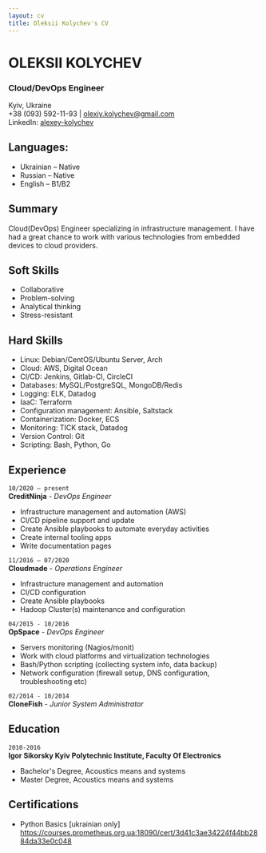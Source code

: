 ```yaml
---
layout: cv
title: Oleksii Kolychev's CV
---
```


# OLEKSII KOLYCHEV  
### Cloud/DevOps Engineer
Kyiv, Ukraine  
+38 (093) 592-11-93 | olexiy.kolychev@gmail.com  
LinkedIn: [alexey-kolychev](https://www.linkedin.com/in/alexey-kolychev/)

## Languages:
- Ukrainian – Native
- Russian – Native
- English – B1/B2

## Summary
Cloud(DevOps) Engineer specializing in infrastructure management. I have had a great chance to work with various technologies from embedded devices to cloud providers.

## Soft Skills
- Collaborative
- Problem-solving
- Analytical thinking
- Stress-resistant

## Hard Skills
- Linux: Debian/CentOS/Ubuntu Server, Arch
- Cloud: AWS, Digital Ocean
- CI/CD: Jenkins, Gitlab-CI, CircleCI
- Databases: MySQL/PostgreSQL, MongoDB/Redis
- Logging: ELK, Datadog
- IaaC: Terraform
- Сonfiguration management: Ansible, Saltstack
- Containerization: Docker, ECS
- Monitoring: TICK stack, Datadog
- Version Control: Git
- Scripting: Bash, Python, Go

## Experience
`10/2020 – present`  
__CreditNinja__ - _DevOps Engineer_  
  
- Infrastructure management and automation (AWS)
- CI/CD pipeline support and update
- Create Ansible playbooks to automate everyday activities
- Create internal tooling apps
- Write documentation pages

`11/2016 – 07/2020`  
__Cloudmade__ - _Operations Engineer_  
 
- Infrastructure management and automation
- CI/CD configuration
- Create Ansible playbooks
- Hadoop Cluster(s) maintenance and configuration

`04/2015 - 10/2016`  
__OpSpace__  - _DevOps Engineer_  
  
- Servers monitoring (Nagios/monit)
- Work with cloud platforms and virtualization technologies
- Bash/Python scripting (collecting system info, data backup)
- Network configuration (firewall setup, DNS configuration, troubleshooting etc)

`02/2014 - 10/2014`  
__CloneFish__ - _Junior System Administrator_  

## Education
`2010-2016`  
__Igor Sikorsky Kyiv Polytechnic Institute, Faculty Of Electronics__

- Bachelor's Degree, Acoustics means and systems
- Master Degree, Acoustics means and systems

## Certifications
- Python Basics [ukrainian only]
https://courses.prometheus.org.ua:18090/cert/3d41c3ae34224f44bb2884da33e0c048

<!-- ### Footer

Last updated: April 2021 -->